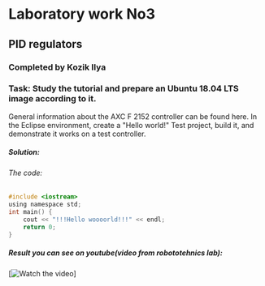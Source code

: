 # Laboratory work No3
## PID regulators
### Completed by Kozik Ilya
### Task: Study the tutorial and prepare an Ubuntu 18.04 LTS image according to it. 
General information about the AXC F 2152 controller can be found here.
In the Eclipse environment, create a "Hello world!" Test project, build it,
and demonstrate it works on a test controller.

##### Solution:
 
###### The code:
```c
#include <iostream>
using namespace std;
int main() {
	cout << "!!!Hello woooorld!!!" << endl; 
	return 0;
}
```
 
##### Result you can see on youtube(video from robototehnics lab): 
[![Watch the video](https://youtu.be/BWa2Y2zDOBg)]


